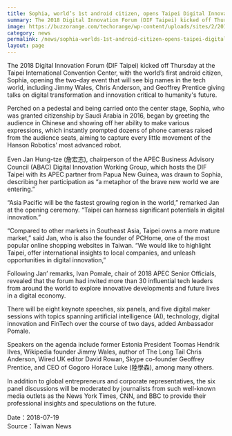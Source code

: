 ```yaml
---
title: Sophia, world’s 1st android citizen, opens Taipei Digital Innovation Forum
summary: The 2018 Digital Innovation Forum (DIF Taipei) kicked off Thursday at the Taipei International Convention Center, with the world’s first android citizen, Sophia
image: https://buzzorange.com/techorange/wp-content/uploads/sites/2/2018/07/%E6%A9%9F%E5%99%A8%E4%BA%BA%E5%85%AC%E6%B0%91-%E8%98%87%E8%8F%B2%E4%BA%9E-%E6%95%B8%E4%BD%8D%E5%89%B5%E6%96%B0%E8%AB%96%E5%A3%87-AI--768x577.jpg
category: news
permalink: /news/sophia-worlds-1st-android-citizen-opens-taipei-digital-innovation-forum/
layout: page
---
```

The 2018 Digital Innovation Forum (DIF Taipei) kicked off Thursday at the Taipei International Convention Center, with the world’s first android citizen, Sophia, opening the two-day event that will see big names in the tech world, including Jimmy Wales, Chris Anderson, and Geoffrey Prentice giving talks on digital transformation and innovation critical to humanity's future.

Perched on a pedestal and being carried onto the center stage, Sophia, who was granted citizenship by Saudi Arabia in 2016, began by greeting the audience in Chinese and showing off her ability to make various expressions, which instantly prompted dozens of phone cameras raised from the audience seats, aiming to capture every little movement of the Hanson Robotics’ most advanced robot.

Even Jan Hung-tze (詹宏志), chairperson of the APEC Business Advisory Council (ABAC) Digital Innovation Working Group, which hosts the DIF Taipei with its APEC partner from Papua New Guinea, was drawn to Sophia, describing her participation as “a metaphor of the brave new world we are entering.” 

“Asia Pacific will be the fastest growing region in the world,” remarked Jan at the opening ceremony. “Taipei can harness significant potentials in digital innovation.”

“Compared to other markets in Southeast Asia, Taipei owns a more mature market,” said Jan, who is also the founder of PCHome, one of the most popular online shopping websites in Taiwan. “We would like to highlight Taipei, offer international insights to local companies, and unleash opportunities in digital innovation,”

Following Jan’ remarks, Ivan Pomale, chair of 2018 APEC Senior Officials, revealed that the forum had invited more than 30 influential tech leaders from around the world to explore innovative developments and future lives in a digital economy. 

There will be eight keynote speeches, six panels, and five digital maker sessions with topics spanning artificial intelligence (AI), technology, digital innovation and FinTech over the course of two days, added Ambassador Pomale.

Speakers on the agenda include former Estonia President Toomas Hendrik Ilves, Wikipedia founder Jimmy Wales, author of The Long Tail Chris Anderson, Wired UK editor David Rowan, Skype co-founder Geoffrey Prentice, and CEO of Gogoro Horace Luke (陸學森), among many others. 

In addition to global entrepreneurs and corporate representatives, the six panel discussions will be moderated by journalists from such well-known media outlets as the News York Times, CNN, and BBC to provide their professional insights and speculations on the future.

Date：2018-07-19
<br/>
Source：Taiwan News
